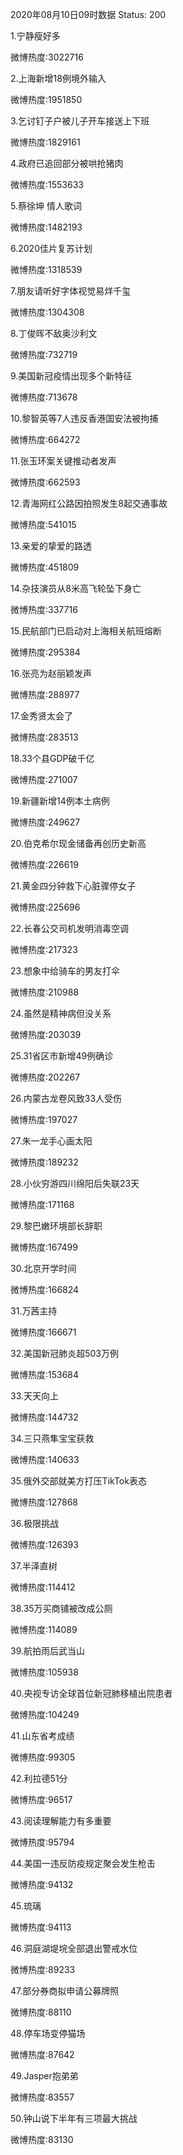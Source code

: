 2020年08月10日09时数据
Status: 200

1.宁静瘦好多

微博热度:3022716

2.上海新增18例境外输入

微博热度:1951850

3.乞讨钉子户被儿子开车接送上下班

微博热度:1829161

4.政府已追回部分被哄抢猪肉

微博热度:1553633

5.蔡徐坤 情人歌词

微博热度:1482193

6.2020佳片复苏计划

微博热度:1318539

7.朋友请听好字体视觉易烊千玺

微博热度:1304308

8.丁俊晖不敌奥沙利文

微博热度:732719

9.美国新冠疫情出现多个新特征

微博热度:713678

10.黎智英等7人违反香港国安法被拘捕

微博热度:664272

11.张玉环案关键推动者发声

微博热度:662593

12.青海网红公路因拍照发生8起交通事故

微博热度:541015

13.亲爱的挚爱的路透

微博热度:451809

14.杂技演员从8米高飞轮坠下身亡

微博热度:337716

15.民航部门已启动对上海相关航班熔断

微博热度:295384

16.张亮为赵丽颖发声

微博热度:288977

17.金秀贤太会了

微博热度:283513

18.33个县GDP破千亿

微博热度:271007

19.新疆新增14例本土病例

微博热度:249627

20.伯克希尔现金储备再创历史新高

微博热度:226619

21.黄金四分钟救下心脏骤停女子

微博热度:225696

22.长春公交司机发明消毒空调

微博热度:217323

23.想象中给骑车的男友打伞

微博热度:210988

24.虽然是精神病但没关系

微博热度:203039

25.31省区市新增49例确诊

微博热度:202267

26.内蒙古龙卷风致33人受伤

微博热度:197027

27.朱一龙手心画太阳

微博热度:189232

28.小伙穷游四川绵阳后失联23天

微博热度:171168

29.黎巴嫩环境部长辞职

微博热度:167499

30.北京开学时间

微博热度:166824

31.万茜主持

微博热度:166671

32.美国新冠肺炎超503万例

微博热度:153684

33.天天向上

微博热度:144732

34.三只燕隼宝宝获救

微博热度:140633

35.俄外交部就美方打压TikTok表态

微博热度:127868

36.极限挑战

微博热度:126393

37.半泽直树

微博热度:114412

38.35万买商铺被改成公厕

微博热度:114089

39.航拍雨后武当山

微博热度:105938

40.央视专访全球首位新冠肺移植出院患者

微博热度:104249

41.山东省考成绩

微博热度:99305

42.利拉德51分

微博热度:96517

43.阅读理解能力有多重要

微博热度:95794

44.美国一违反防疫规定聚会发生枪击

微博热度:94132

45.琉璃

微博热度:94113

46.洞庭湖堤垸全部退出警戒水位

微博热度:89233

47.部分券商拟申请公募牌照

微博热度:88110

48.停车场变停猫场

微博热度:87642

49.Jasper抱弟弟

微博热度:83557

50.钟山说下半年有三项最大挑战

微博热度:83130

